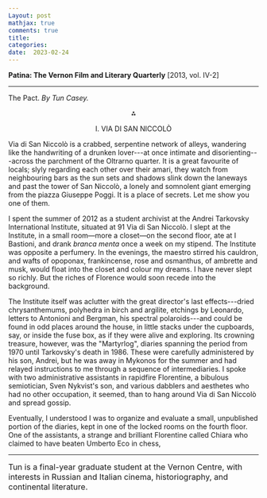 ```yaml
---
Layout: post
mathjax: true
comments: true
title:
categories:
date:  2023-02-24
---
```


<b>Patina: The Vernon Film and Literary Quarterly</b>
[2013, vol. IV-2]

---

The Pact. <i>By Tun Casey.</i>

<p align="center">
⁂
</p>

<p align="center">
I. VIA DI SAN NICCOLÒ
  </p>

Via di San Niccolò is a crabbed, serpentine network of alleys, wandering like the handwriting of a
drunken lover---at once
intimate and disorienting---across the parchment of the Oltrarno
quarter. It is a great favourite of locals; slyly regarding each other
over their amari, they watch from neighbouring bars as the sun sets
and shadows slink down the laneways and past the tower of San
Niccolò, a lonely and somnolent giant emerging
from the piazza Giuseppe Poggi. It is a place of secrets.
Let me show you one of them.

<p>I spent the summer of 2012 as a student archivist at the Andrei
Tarkovsky International Institute, situated at 91 Via di San
Niccolò. I slept at the Institute, in a small room—more
a closet—on the second floor, ate at I Bastioni, and drank <i>branca menta</i>
once a week on my stipend. The Institute was opposite a perfumery.
In the evenings, the maestro stirred his cauldron, and wafts of
opoponax, frankincense, rose and osmanthus, of ambrette and musk, would
float into the closet and colour my dreams. I have never slept so
richly. But the riches of Florence would soon recede into the background.</p>

The Institute itself was aclutter with
the great director's last effects---dried chrysanthemums, polyhedra in
birch and argilite, etchings by
Leonardo, letters to Antonioni and Bergman, his spectral
polaroids---and could be found in odd places around the house, in
little stacks under the cupboards, say, or inside the fuse box, as if they
were alive and exploring.
Its crowning treasure, however, was the "Martyrlog", diaries spanning the
period from 1970 until Tarkovsky's death in 1986.
These were carefully administered by his son, Andrei, but he was away
in Mykonos for the summer and had relayed instructions to me through
a sequence of intermediaries. I spoke with two administrative
assistants in rapidfire Florentine, a
bibulous semiotician, Sven Nykvist's son, and various
dabblers and aesthetes who had no other occupation, it seemed, than to hang around
Via di San Niccolò and spread gossip.

Eventually, I understood I was to organize and evaluate a small,
unpublished portion of the diaries, kept in one of the locked rooms on
the fourth floor.
One of the assistants, a strange and brilliant Florentine called
Chiara who claimed to have beaten Umberto Eco in chess, 

---

 <font size="-0.1">
Tun is a final-year graduate student at the Vernon Centre, with
 interests in Russian and Italian cinema, historiography, and continental
 literature.
 </font>

<!--https://www.theflorentine.net/2017/09/08/andrei-tarkovsky-famous-expats/-->
<!-- https://en.wikipedia.org/wiki/Tower_of_San_Niccol%C3%B2,_Florence-->
<!-- www.silenocheloni.com -->
<!-- http://nostalghia.com/TheTopics/MartyrologCmp.html -->
